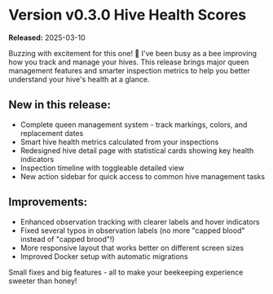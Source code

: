# Version v0.3.0 Hive Health Scores
**Released:** 2025-03-10

Buzzing with excitement for this one! 🐝 I've been busy as a bee improving how you track and manage your hives. This release brings major queen management features and smarter inspection metrics to help you better understand your hive's health at a glance.
## New in this release:

- Complete queen management system - track markings, colors, and replacement dates
- Smart hive health metrics calculated from your inspections
- Redesigned hive detail page with statistical cards showing key health indicators
- Inspection timeline with toggleable detailed view
- New action sidebar for quick access to common hive management tasks

## Improvements:

- Enhanced observation tracking with clearer labels and hover indicators
- Fixed several typos in observation labels (no more "capped blood" instead of "capped brood"!)
- More responsive layout that works better on different screen sizes
- Improved Docker setup with automatic migrations

Small fixes and big features - all to make your beekeeping experience sweeter than honey!